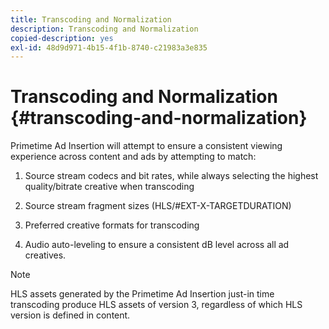 ```yaml
---
title: Transcoding and Normalization
description: Transcoding and Normalization
copied-description: yes
exl-id: 48d9d971-4b15-4f1b-8740-c21983a3e835
---
```

# Transcoding and Normalization {#transcoding-and-normalization}

Primetime Ad Insertion will attempt to ensure a consistent viewing experience across content and ads by attempting to match:

1. Source stream codecs and bit rates, while always selecting the highest quality/bitrate creative when transcoding

1. Source stream fragment sizes (HLS/#EXT-X-TARGETDURATION)

1. Preferred creative formats for transcoding

1. Audio auto-leveling to ensure a consistent dB level across all ad creatives.

>[!NOTE]
>
>HLS assets generated by the Primetime Ad Insertion just-in time transcoding produce HLS assets of version 3, regardless of which HLS version is defined in content.
